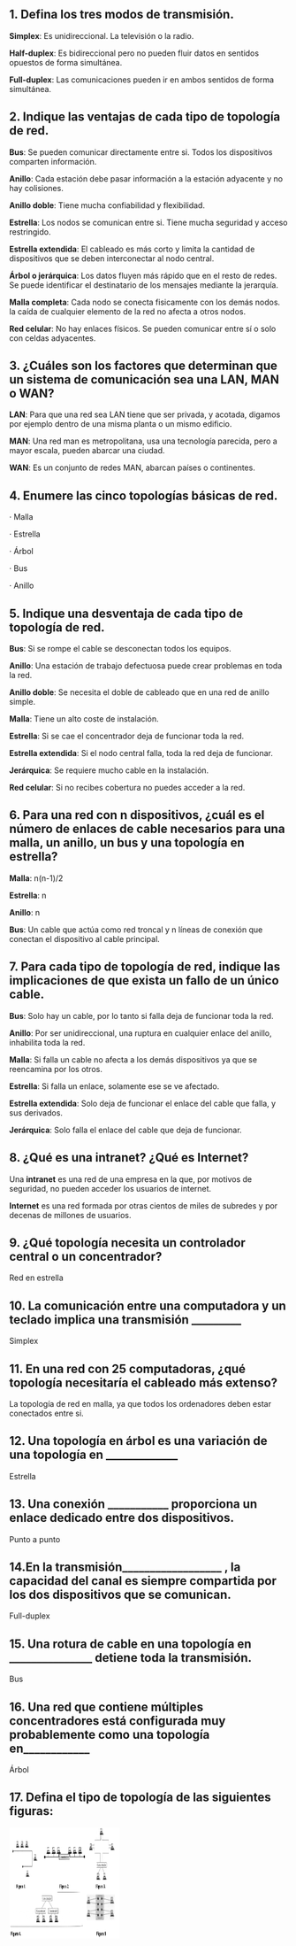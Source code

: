 ## 1. Defina los tres modos de transmisión.

**Simplex**: Es unidireccional. La televisión o la radio.

**Half-duplex**: Es bidireccional pero no pueden fluir datos en sentidos opuestos de forma simultánea.

**Full-duplex**: Las comunicaciones pueden ir en ambos sentidos de forma simultánea.

## 2. Indique las ventajas de cada tipo de topología de red.

**Bus**: Se pueden comunicar directamente entre si. Todos los dispositivos comparten información.

**Anillo**: Cada estación debe pasar información a la estación adyacente y no hay colisiones.

**Anillo doble**: Tiene mucha confiabilidad y flexibilidad.

**Estrella**: Los nodos se comunican entre si. Tiene mucha seguridad y acceso restringido.

**Estrella extendida**: El cableado es más corto y limita la cantidad de dispositivos que se deben interconectar al nodo central.

**Árbol o jerárquica**: Los datos fluyen más rápido que en el resto de redes. Se puede identificar el destinatario de los mensajes mediante la jerarquía.

**Malla completa**: Cada nodo se conecta fisicamente con los demás nodos. la caída de cualquier elemento de la red no afecta a otros nodos.

**Red celular**: No hay enlaces físicos. Se pueden comunicar entre sí o solo con celdas adyacentes.

## 3. ¿Cuáles son los factores que determinan que un sistema de comunicación sea una LAN, MAN o WAN?

**LAN**: Para que una red sea LAN tiene que ser privada, y acotada, digamos por ejemplo dentro de una misma planta o un mismo edificio.

**MAN**: Una red man es metropolitana, usa una tecnología parecida, pero a mayor escala, pueden abarcar una ciudad.

**WAN**: Es un conjunto de redes MAN, abarcan países o continentes.

## 4. Enumere las cinco topologías básicas de red.

· Malla

· Estrella

· Árbol

· Bus

· Anillo

## 5. Indique una desventaja de cada tipo de topología de red.

**Bus**: Si se rompe el cable se desconectan todos los equipos.

**Anillo**: Una estación de trabajo defectuosa puede crear problemas en toda la red.

**Anillo doble**: Se necesita el doble de cableado que en una red de anillo simple.

**Malla**: Tiene un alto coste de instalación.

**Estrella**: Si se cae el concentrador deja de funcionar toda la red.

**Estrella extendida**: Si el nodo central falla, toda la red deja de funcionar.

**Jerárquica**: Se requiere mucho cable en la instalación.

**Red celular**: Si no recibes cobertura no puedes acceder a la red.

## 6. Para una red con n dispositivos, ¿cuál es el número de enlaces de cable necesarios para una malla, un anillo, un bus y una topología en estrella?

**Malla**: n(n-1)/2

**Estrella**: n

**Anillo**: n

**Bus**: Un cable que actúa como red troncal y n líneas de conexión que conectan el dispositivo al cable principal.

## 7. Para cada tipo de topología de red, indique las implicaciones de que exista un fallo de un único cable.

**Bus**: Solo hay un cable, por lo tanto si falla deja de funcionar toda la red.

**Anillo**: Por ser unidireccional, una ruptura en cualquier enlace del anillo, inhabilita toda la red.

**Malla**: Si falla un cable no afecta a los demás dispositivos ya que se reencamina por los otros.

**Estrella**: Si falla un enlace, solamente ese se ve afectado.

**Estrella extendida**: Solo deja de funcionar el enlace del cable que falla, y sus derivados.

**Jerárquica**: Solo falla el enlace del cable que deja de funcionar. 

## 8. ¿Qué es una intranet? ¿Qué es Internet?

Una **intranet** es una red de una empresa en la que, por motivos de seguridad, no pueden acceder los usuarios de internet.

**Internet** es una red formada por otras cientos de miles de subredes y por decenas de millones de usuarios.

## 9. ¿Qué topología necesita un controlador central o un concentrador?

Red en estrella

## 10. La comunicación entre una computadora y un teclado implica una transmisión _________

Simplex

## 11. En una red con 25 computadoras, ¿qué topología necesitaría el cableado más extenso?

La topología de red en malla, ya que todos los ordenadores deben estar conectados entre si.

## 12. Una topología en árbol es una variación de una topología en _____________

Estrella

## 13. Una conexión ___________   proporciona un enlace dedicado entre dos dispositivos.

Punto a punto

## 14.En la transmisión__________________   , la capacidad del canal es siempre compartida por los dos dispositivos que se comunican.

Full-duplex

## 15. Una rotura de cable en una topología en _______________   detiene toda la transmisión.

Bus

## 16. Una red que contiene múltiples concentradores está configurada muy probablemente como una topología en____________

Árbol

## 17. Defina el tipo de topología de las siguientes figuras:



<img src="./img/redes.png" alt="imagen ejercicio" height="200px" width="200px" align="center" >